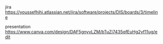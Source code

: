 jira  https://youssefhihi.atlassian.net/jira/software/projects/DIS/boards/3/timeline



presentation https://www.canva.com/design/DAF5gnyvLZM/bTuZi7435qfEuHg2yf11ug/edit
